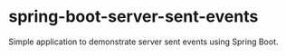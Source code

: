 # spring-boot-server-sent-events
Simple application to demonstrate server sent events using Spring Boot.
